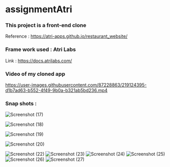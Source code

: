 # assignmentAtri

### This project is a front-end clone
Reference : https://atri-apps.github.io/restaurant_website/

### Frame work used : Atri Labs
   Link :  https://docs.atrilabs.com/

### Video of my cloned app


https://user-images.githubusercontent.com/87228863/219124395-d1b7ad63-b552-4f49-9b0a-b321ab5bd236.mp4

### Snap shots :

![Screenshot (17)](https://user-images.githubusercontent.com/87228863/219127664-18f87884-097c-4194-ae0a-f61830edb7b7.png)

![Screenshot (18)](https://user-images.githubusercontent.com/87228863/219127699-66918620-5073-43af-8b07-d5e55a2470c3.png)

![Screenshot (19)](https://user-images.githubusercontent.com/87228863/219127717-9dd749b4-e417-423d-b40a-6243343d7d32.png)

![Screenshot (20)](https://user-images.githubusercontent.com/87228863/219127734-ff65f813-4f5f-4653-9102-664a97b7413e.png)

![Screenshot (22)](https://user-images.githubusercontent.com/87228863/219127763-13762346-24fe-4bd2-9b0c-35850f03b9dc.png)
![Screenshot (23)](https://user-images.githubusercontent.com/87228863/219127787-9e5653e7-b0a8-430a-afb4-309fcc8c8eec.png)
![Screenshot (24)](https://user-images.githubusercontent.com/87228863/219127803-68669b7e-2ac2-4207-ad0c-d8d6876e12d6.png)
![Screenshot (25)](https://user-images.githubusercontent.com/87228863/219127824-49382897-21e2-4d18-ab84-b9890f3d1ba9.png)
![Screenshot (26)](https://user-images.githubusercontent.com/87228863/219127843-bcc2f00c-c1bb-4369-b01c-91487be0f5af.png)
![Screenshot (27)](https://user-images.githubusercontent.com/87228863/219127858-56084ec0-fc08-4dc9-8222-379b26af619e.png)
